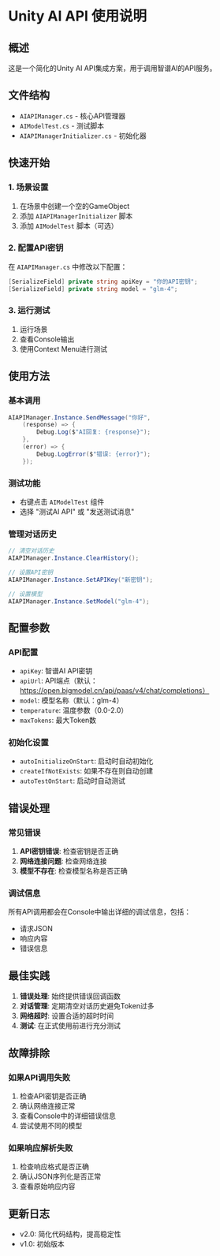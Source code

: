 # Unity AI API 使用说明

## 概述
这是一个简化的Unity AI API集成方案，用于调用智谱AI的API服务。

## 文件结构
- `AIAPIManager.cs` - 核心API管理器
- `AIModelTest.cs` - 测试脚本
- `AIAPIManagerInitializer.cs` - 初始化器

## 快速开始

### 1. 场景设置
1. 在场景中创建一个空的GameObject
2. 添加 `AIAPIManagerInitializer` 脚本
3. 添加 `AIModelTest` 脚本（可选）

### 2. 配置API密钥
在 `AIAPIManager.cs` 中修改以下配置：
```csharp
[SerializeField] private string apiKey = "你的API密钥";
[SerializeField] private string model = "glm-4";
```

### 3. 运行测试
1. 运行场景
2. 查看Console输出
3. 使用Context Menu进行测试

## 使用方法

### 基本调用
```csharp
AIAPIManager.Instance.SendMessage("你好", 
    (response) => {
        Debug.Log($"AI回复: {response}");
    },
    (error) => {
        Debug.LogError($"错误: {error}");
    });
```

### 测试功能
- 右键点击 `AIModelTest` 组件
- 选择 "测试AI API" 或 "发送测试消息"

### 管理对话历史
```csharp
// 清空对话历史
AIAPIManager.Instance.ClearHistory();

// 设置API密钥
AIAPIManager.Instance.SetAPIKey("新密钥");

// 设置模型
AIAPIManager.Instance.SetModel("glm-4");
```

## 配置参数

### API配置
- `apiKey`: 智谱AI API密钥
- `apiUrl`: API端点（默认：https://open.bigmodel.cn/api/paas/v4/chat/completions）
- `model`: 模型名称（默认：glm-4）
- `temperature`: 温度参数（0.0-2.0）
- `maxTokens`: 最大Token数

### 初始化设置
- `autoInitializeOnStart`: 启动时自动初始化
- `createIfNotExists`: 如果不存在则自动创建
- `autoTestOnStart`: 启动时自动测试

## 错误处理

### 常见错误
1. **API密钥错误**: 检查密钥是否正确
2. **网络连接问题**: 检查网络连接
3. **模型不存在**: 检查模型名称是否正确

### 调试信息
所有API调用都会在Console中输出详细的调试信息，包括：
- 请求JSON
- 响应内容
- 错误信息

## 最佳实践

1. **错误处理**: 始终提供错误回调函数
2. **对话管理**: 定期清空对话历史避免Token过多
3. **网络超时**: 设置合适的超时时间
4. **测试**: 在正式使用前进行充分测试

## 故障排除

### 如果API调用失败
1. 检查API密钥是否正确
2. 确认网络连接正常
3. 查看Console中的详细错误信息
4. 尝试使用不同的模型

### 如果响应解析失败
1. 检查响应格式是否正确
2. 确认JSON序列化是否正常
3. 查看原始响应内容

## 更新日志
- v2.0: 简化代码结构，提高稳定性
- v1.0: 初始版本

